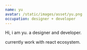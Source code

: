 ```yaml
---
name: yu
avatar: /static/images/asset/yu.png
occupation: designer + developer
---
```


Hi, i am yu.
a designer and developer.

currently work with react ecosystem.
